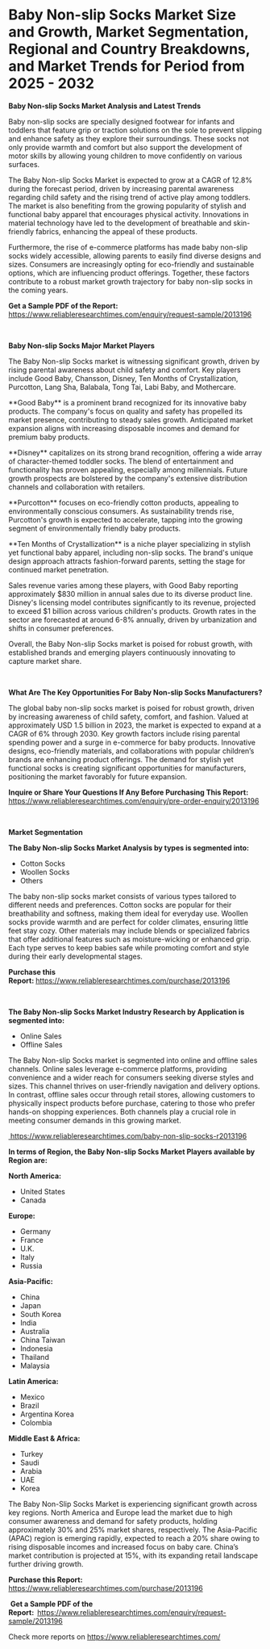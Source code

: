 <p><h1>Baby Non-slip Socks Market Size and Growth, Market Segmentation, Regional and Country Breakdowns, and Market Trends for Period from 2025 -  2032</h1></p><p><strong>Baby Non-slip Socks Market Analysis and Latest Trends</strong></p>
<p><p>Baby non-slip socks are specially designed footwear for infants and toddlers that feature grip or traction solutions on the sole to prevent slipping and enhance safety as they explore their surroundings. These socks not only provide warmth and comfort but also support the development of motor skills by allowing young children to move confidently on various surfaces.</p><p>The Baby Non-slip Socks Market is expected to grow at a CAGR of 12.8% during the forecast period, driven by increasing parental awareness regarding child safety and the rising trend of active play among toddlers. The market is also benefiting from the growing popularity of stylish and functional baby apparel that encourages physical activity. Innovations in material technology have led to the development of breathable and skin-friendly fabrics, enhancing the appeal of these products. </p><p>Furthermore, the rise of e-commerce platforms has made baby non-slip socks widely accessible, allowing parents to easily find diverse designs and sizes. Consumers are increasingly opting for eco-friendly and sustainable options, which are influencing product offerings. Together, these factors contribute to a robust market growth trajectory for baby non-slip socks in the coming years.</p></p>
<p><strong>Get a Sample PDF of the Report:&nbsp;</strong> <a href="https://www.reliableresearchtimes.com/enquiry/request-sample/2013196?utm_campaign=2308&utm_medium=2&utm_source=Github&utm_content=ia&utm_term=10022025&utm_id=baby-non-slip-socks">https://www.reliableresearchtimes.com/enquiry/request-sample/2013196</a></p>
<p>&nbsp;</p>
<p><strong>Baby Non-slip Socks Major Market Players</strong></p>
<p><p>The Baby Non-slip Socks market is witnessing significant growth, driven by rising parental awareness about child safety and comfort. Key players include Good Baby, Chansson, Disney, Ten Months of Crystallization, Purcotton, Lang Sha, Balabala, Tong Tai, Labi Baby, and Mothercare.</p><p>**Good Baby** is a prominent brand recognized for its innovative baby products. The company's focus on quality and safety has propelled its market presence, contributing to steady sales growth. Anticipated market expansion aligns with increasing disposable incomes and demand for premium baby products.</p><p>**Disney** capitalizes on its strong brand recognition, offering a wide array of character-themed toddler socks. The blend of entertainment and functionality has proven appealing, especially among millennials. Future growth prospects are bolstered by the company's extensive distribution channels and collaboration with retailers.</p><p>**Purcotton** focuses on eco-friendly cotton products, appealing to environmentally conscious consumers. As sustainability trends rise, Purcotton's growth is expected to accelerate, tapping into the growing segment of environmentally friendly baby products.</p><p>**Ten Months of Crystallization** is a niche player specializing in stylish yet functional baby apparel, including non-slip socks. The brand's unique design approach attracts fashion-forward parents, setting the stage for continued market penetration.</p><p>Sales revenue varies among these players, with Good Baby reporting approximately $830 million in annual sales due to its diverse product line. Disney's licensing model contributes significantly to its revenue, projected to exceed $1 billion across various children's products. Growth rates in the sector are forecasted at around 6-8% annually, driven by urbanization and shifts in consumer preferences. </p><p>Overall, the Baby Non-slip Socks market is poised for robust growth, with established brands and emerging players continuously innovating to capture market share.</p></p>
<p>&nbsp;</p>
<p><strong>What Are The Key Opportunities For Baby Non-slip Socks Manufacturers?</strong></p>
<p><p>The global baby non-slip socks market is poised for robust growth, driven by increasing awareness of child safety, comfort, and fashion. Valued at approximately USD 1.5 billion in 2023, the market is expected to expand at a CAGR of 6% through 2030. Key growth factors include rising parental spending power and a surge in e-commerce for baby products. Innovative designs, eco-friendly materials, and collaborations with popular children’s brands are enhancing product offerings. The demand for stylish yet functional socks is creating significant opportunities for manufacturers, positioning the market favorably for future expansion.</p></p>
<p><strong>Inquire or Share Your Questions If Any Before Purchasing This Report:</strong> <a href="https://www.reliableresearchtimes.com/enquiry/pre-order-enquiry/2013196?utm_campaign=2308&utm_medium=2&utm_source=Github&utm_content=ia&utm_term=10022025&utm_id=baby-non-slip-socks">https://www.reliableresearchtimes.com/enquiry/pre-order-enquiry/2013196</a></p>
<p>&nbsp;</p>
<p><strong>Market Segmentation</strong></p>
<p><strong>The Baby Non-slip Socks Market Analysis by types is segmented into:</strong></p>
<p><ul><li>Cotton Socks</li><li>Woollen Socks</li><li>Others</li></ul></p>
<p><p>The baby non-slip socks market consists of various types tailored to different needs and preferences. Cotton socks are popular for their breathability and softness, making them ideal for everyday use. Woollen socks provide warmth and are perfect for colder climates, ensuring little feet stay cozy. Other materials may include blends or specialized fabrics that offer additional features such as moisture-wicking or enhanced grip. Each type serves to keep babies safe while promoting comfort and style during their early developmental stages.</p></p>
<p><strong>Purchase this Report:&nbsp;</strong><a href="https://www.reliableresearchtimes.com/purchase/2013196?utm_campaign=2308&utm_medium=2&utm_source=Github&utm_content=ia&utm_term=10022025&utm_id=baby-non-slip-socks">https://www.reliableresearchtimes.com/purchase/2013196</a></p>
<p>&nbsp;</p>
<p><strong>The Baby Non-slip Socks Market Industry Research by Application is segmented into:</strong></p>
<p><ul><li>Online Sales</li><li>Offline Sales</li></ul></p>
<p><p>The Baby Non-slip Socks market is segmented into online and offline sales channels. Online sales leverage e-commerce platforms, providing convenience and a wider reach for consumers seeking diverse styles and sizes. This channel thrives on user-friendly navigation and delivery options. In contrast, offline sales occur through retail stores, allowing customers to physically inspect products before purchase, catering to those who prefer hands-on shopping experiences. Both channels play a crucial role in meeting consumer demands in this growing market.</p></p>
<p><a href="https://www.reliableresearchtimes.com/baby-non-slip-socks-r2013196?utm_campaign=2308&utm_medium=2&utm_source=Github&utm_content=ia&utm_term=10022025&utm_id=baby-non-slip-socks">&nbsp;https://www.reliableresearchtimes.com/baby-non-slip-socks-r2013196</a></p>
<p><strong>In terms of Region, the Baby Non-slip Socks Market Players available by Region are:</strong></p>
<p>
    <p> <strong> North America: </strong>
        <ul>
            <li>United States</li>
            <li>Canada</li>
        </ul>
        </p> 
    <p> <strong> Europe: </strong>
        <ul>
            <li>Germany</li>
            <li>France</li>
            <li>U.K.</li>
            <li>Italy</li>
            <li>Russia</li>
        </ul>
        </p> 
    <p> <strong> Asia-Pacific: </strong>
        <ul>
            <li>China</li>
            <li>Japan</li>
            <li>South Korea</li>
            <li>India</li>
            <li>Australia</li>
            <li>China Taiwan</li>
            <li>Indonesia</li>
            <li>Thailand</li>
            <li>Malaysia</li>
        </ul>
        </p> 
    <p> <strong> Latin America: </strong>
        <ul>
            <li>Mexico</li>
            <li>Brazil</li>
            <li>Argentina Korea</li>
            <li>Colombia</li>
        </ul>
        </p> 
    <p> <strong> Middle East & Africa: </strong>
        <ul>
            <li>Turkey</li>
            <li>Saudi</li>
            <li>Arabia</li>
            <li>UAE</li>
            <li>Korea</li>
        </ul>
    </p>
    </p>
<p><p>The Baby Non-Slip Socks Market is experiencing significant growth across key regions. North America and Europe lead the market due to high consumer awareness and demand for safety products, holding approximately 30% and 25% market shares, respectively. The Asia-Pacific (APAC) region is emerging rapidly, expected to reach a 20% share owing to rising disposable incomes and increased focus on baby care. China’s market contribution is projected at 15%, with its expanding retail landscape further driving growth.</p></p>
<p><strong>Purchase this Report: </strong><a href="https://www.reliableresearchtimes.com/purchase/2013196?utm_campaign=2308&utm_medium=2&utm_source=Github&utm_content=ia&utm_term=10022025&utm_id=baby-non-slip-socks">https://www.reliableresearchtimes.com/purchase/2013196</a></p>
<p>&nbsp;<strong>Get a Sample PDF of the Report:&nbsp;&nbsp;</strong><a href="https://www.reliableresearchtimes.com/enquiry/request-sample/2013196?utm_campaign=2308&utm_medium=2&utm_source=Github&utm_content=ia&utm_term=10022025&utm_id=baby-non-slip-socks">https://www.reliableresearchtimes.com/enquiry/request-sample/2013196</a></p>
<p><strong></strong></p>
<p>Check more reports on <a href="https://www.reliableresearchtimes.com/?utm_campaign=2308&utm_medium=2&utm_source=Github&utm_content=ia&utm_term=10022025&utm_id=baby-non-slip-socks">https://www.reliableresearchtimes.com/</a></p>